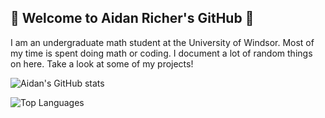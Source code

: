 ## 👾 Welcome to Aidan Richer's GitHub 👾

I am an undergraduate math student at the University of Windsor. Most of my time is spent doing math or coding. I document a lot of random things on here. Take a look at some of my projects!

![Aidan's GitHub stats](https://github-readme-stats.vercel.app/api?username=aricher1&show_icons=true&theme=radical)

![Top Languages](https://github-readme-stats.vercel.app/api/top-langs/?username=aricher1&layout=compact&theme=radical)
